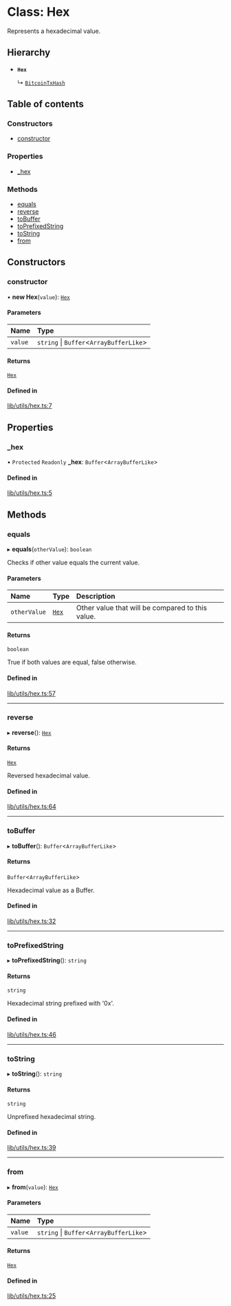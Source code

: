 # Class: Hex

Represents a hexadecimal value.

## Hierarchy

- **`Hex`**

  ↳ [`BitcoinTxHash`](BitcoinTxHash.md)

## Table of contents

### Constructors

- [constructor](Hex.md#constructor)

### Properties

- [\_hex](Hex.md#_hex)

### Methods

- [equals](Hex.md#equals)
- [reverse](Hex.md#reverse)
- [toBuffer](Hex.md#tobuffer)
- [toPrefixedString](Hex.md#toprefixedstring)
- [toString](Hex.md#tostring)
- [from](Hex.md#from)

## Constructors

### constructor

• **new Hex**(`value`): [`Hex`](Hex.md)

#### Parameters

| Name | Type |
| :------ | :------ |
| `value` | `string` \| `Buffer`\<`ArrayBufferLike`\> |

#### Returns

[`Hex`](Hex.md)

#### Defined in

[lib/utils/hex.ts:7](https://github.com/threshold-network/tbtc-v2/blob/main/typescript/src/lib/utils/hex.ts#L7)

## Properties

### \_hex

• `Protected` `Readonly` **\_hex**: `Buffer`\<`ArrayBufferLike`\>

#### Defined in

[lib/utils/hex.ts:5](https://github.com/threshold-network/tbtc-v2/blob/main/typescript/src/lib/utils/hex.ts#L5)

## Methods

### equals

▸ **equals**(`otherValue`): `boolean`

Checks if other value equals the current value.

#### Parameters

| Name | Type | Description |
| :------ | :------ | :------ |
| `otherValue` | [`Hex`](Hex.md) | Other value that will be compared to this value. |

#### Returns

`boolean`

True if both values are equal, false otherwise.

#### Defined in

[lib/utils/hex.ts:57](https://github.com/threshold-network/tbtc-v2/blob/main/typescript/src/lib/utils/hex.ts#L57)

___

### reverse

▸ **reverse**(): [`Hex`](Hex.md)

#### Returns

[`Hex`](Hex.md)

Reversed hexadecimal value.

#### Defined in

[lib/utils/hex.ts:64](https://github.com/threshold-network/tbtc-v2/blob/main/typescript/src/lib/utils/hex.ts#L64)

___

### toBuffer

▸ **toBuffer**(): `Buffer`\<`ArrayBufferLike`\>

#### Returns

`Buffer`\<`ArrayBufferLike`\>

Hexadecimal value as a Buffer.

#### Defined in

[lib/utils/hex.ts:32](https://github.com/threshold-network/tbtc-v2/blob/main/typescript/src/lib/utils/hex.ts#L32)

___

### toPrefixedString

▸ **toPrefixedString**(): `string`

#### Returns

`string`

Hexadecimal string prefixed with '0x'.

#### Defined in

[lib/utils/hex.ts:46](https://github.com/threshold-network/tbtc-v2/blob/main/typescript/src/lib/utils/hex.ts#L46)

___

### toString

▸ **toString**(): `string`

#### Returns

`string`

Unprefixed hexadecimal string.

#### Defined in

[lib/utils/hex.ts:39](https://github.com/threshold-network/tbtc-v2/blob/main/typescript/src/lib/utils/hex.ts#L39)

___

### from

▸ **from**(`value`): [`Hex`](Hex.md)

#### Parameters

| Name | Type |
| :------ | :------ |
| `value` | `string` \| `Buffer`\<`ArrayBufferLike`\> |

#### Returns

[`Hex`](Hex.md)

#### Defined in

[lib/utils/hex.ts:25](https://github.com/threshold-network/tbtc-v2/blob/main/typescript/src/lib/utils/hex.ts#L25)
